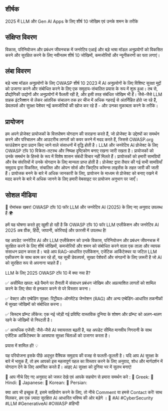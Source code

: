 ## शीर्षक
2025 में LLM और Gen AI Apps के लिए शीर्ष 10 जोखिम एवं उनके शमन के तरीके

## संक्षिप्त विवरण
विकास, परिनियोजन और प्रबंधन जीवनचक्र में जनरेटिव एआई और बड़े भाषा मॉडल अनुप्रयोगों को विकसित करने और सुरक्षित करने के लिए नवीनतम शीर्ष 10 जोखिमों, कमजोरियों और न्यूनीकरणों का पता लगाएं।

## लंबा विवरण
बड़े भाषा मॉडल अनुप्रयोगों के लिए OWASP शीर्ष 10 2023 में AI अनुप्रयोगों के लिए विशिष्ट सुरक्षा मुद्दों को उजागर करने और संबोधित करने के लिए एक समुदाय-संचालित प्रयास के रूप में शुरू हुआ। तब से, प्रौद्योगिकी उद्योगों और अनुप्रयोगों में फैलती रही है, और इसी तरह संबंधित जोखिम भी हैं। जैसे-जैसे LLM ग्राहक इंटरैक्शन से लेकर आंतरिक संचालन तक हर चीज में अधिक गहराई से अंतर्निहित होते जा रहे हैं, डेवलपर्स और सुरक्षा पेशेवर नई कमजोरियों की खोज कर रहे हैं - और उनका मुकाबला करने के तरीके।


## प्रायोजन
हम अपने प्रोजेक्ट प्रायोजकों के वित्तपोषण योगदान की सराहना करते हैं, जो प्रोजेक्ट के उद्देश्यों का समर्थन करने और परिचालन और आउटरीच लागतों को कवर करने में मदद करते हैं, जिससे OWASP.org फाउंडेशन द्वारा प्रदान किए जाने वाले संसाधनों में वृद्धि होती है। LLM और जनरेटिव AI प्रोजेक्ट के लिए OWASP टॉप 10 विक्रेता-तटस्थ और निष्पक्ष दृष्टिकोण बनाए रखना जारी रखता है। प्रायोजकों को उनके समर्थन के हिस्से के रूप में विशेष शासन संबंधी विचार नहीं मिलते हैं। प्रायोजकों को हमारी सामग्रियों और वेब संपत्तियों में उनके योगदान के लिए मान्यता प्राप्त होती है।
प्रोजेक्ट द्वारा तैयार की गई सभी सामग्रियाँ समुदाय द्वारा विकसित, संचालित और ओपन सोर्स और क्रिएटिव कॉमन्स लाइसेंस के तहत जारी की जाती हैं। प्रायोजक बनने के बारे में अधिक जानकारी के लिए, प्रायोजन के माध्यम से प्रोजेक्ट को बनाए रखने में मदद करने के बारे में अधिक जानने के लिए हमारी वेबसाइट पर प्रायोजन अनुभाग पर जाएँ।

## सोशल मीडिया
🚀 रोमांचक खबर! OWASP टॉप 10 फॉर LLM और जनरेटिव AI (2025) के लिए नए अनुवाद उपलब्ध हैं 🌍

हमें यह घोषणा करते हुए खुशी हो रही है कि OWASP टॉप 10 फॉर LLM एप्लीकेशन और जनरेटिव AI 2025 अब ग्रीक, हिंदी, जापानी, कोरियाई और फ़ारसी में उपलब्ध है!

यह अपडेट जनरेटिव AI और LLM एप्लीकेशन को उनके विकास, परिनियोजन और प्रबंधन जीवनचक्र में सुरक्षित करने के लिए शीर्ष जोखिमों, कमजोरियों और शमन को संबोधित करने वाला एक ताज़ा और व्यापक संसाधन प्रदान करता है। चाहे आप RAG-आधारित एप्लीकेशन, एजेंटिक आर्किटेक्चर या जटिल LLM एकीकरण के साथ काम कर रहे हों, यह सूची डेवलपर्स, सुरक्षा पेशेवरों और संगठनों के लिए ज़रूरी है जो AI को सुरक्षित रूप से अपनाना चाहते हैं।

LLM के लिए 2025 OWASP टॉप 10 में क्या नया है?

✅ असीमित खपत: बड़े पैमाने पर तैनाती में संसाधन प्रबंधन जोखिम और अप्रत्याशित लागतों को शामिल करने के लिए सेवा से इनकार करने से परे विस्तार करना।

✅ वेक्टर और एम्बेडिंग सुरक्षा: रिट्रीवल-ऑगमेंटेड जेनरेशन (RAG) और अन्य एम्बेडिंग-आधारित तकनीकों में सुरक्षा जोखिमों को संबोधित करना।

✅ सिस्टम प्रॉम्प्ट लीकेज: एक नई जोड़ी गई प्रविष्टि वास्तविक दुनिया के शोषण और प्रॉम्प्ट को अलग-थलग रहने के जोखिमों से निपटती है।

✅ अत्यधिक एजेंसी: जैसे-जैसे AI स्वायत्तता बढ़ती है, यह अपडेट सीमित मानवीय निगरानी के साथ एजेंटिक आर्किटेक्चर के आसपास सुरक्षा चिंताओं को उजागर करता है।

प्रयास में शामिल हों! 💡

यह परियोजना इसके पीछे अद्भुत वैश्विक समुदाय की वजह से फलती-फूलती है। यदि आप AI सुरक्षा के बारे में भावुक हैं, तो हम आपको इस महत्वपूर्ण पहल का विस्तार करने के लिए अनुवाद, शोध और मार्गदर्शन में योगदान देने के लिए आमंत्रित करते हैं। आइए AI सुरक्षा को दुनिया भर में सुलभ बनाएं!

📢 आप नीचे दिए गए अनुवाद को जरूर देखे एवं आपके सहयोग से हमारा समर्थन करे :
 🔗 Greek:
 🔗 Hindi:
 🔗 Japanese:
 🔗 Korean:
 🔗 Persian:

क्या आप भी इच्छुक हैं, इसमे साहियोग करने के लिए, तो नीचे Comment या हमसे Contact करें! साथ मिलकर, हम एक ज़्यादा सुरक्षित AI आधारित भविष्य की ओर बड़ेगे । 💙 #AI #CyberSecurity #LLM #GenerativeAI #OWASP #हिन्दी
